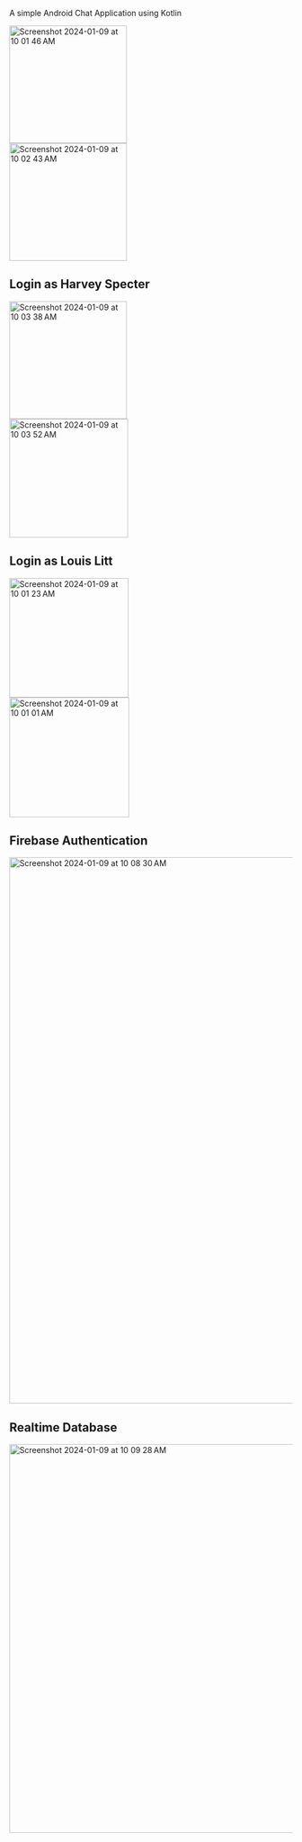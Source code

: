 A simple Android Chat Application using Kotlin

<img width="209" alt="Screenshot 2024-01-09 at 10 01 46 AM" src="https://github.com/manasarao30/ChatApp/assets/54011799/2ce413e1-8861-40b8-9dce-8275a66781a2">
<br>
<img width="209" alt="Screenshot 2024-01-09 at 10 02 43 AM" src="https://github.com/manasarao30/ChatApp/assets/54011799/ba74db93-fd2c-4afb-9fda-3af415dead9c">
<br>
<h2>Login as Harvey Specter</h2>
<img width="209" alt="Screenshot 2024-01-09 at 10 03 38 AM" src="https://github.com/manasarao30/ChatApp/assets/54011799/ea0220dd-8aa1-4fb8-97f3-29f51f8f97d3">
<br>
<img width="211" alt="Screenshot 2024-01-09 at 10 03 52 AM" src="https://github.com/manasarao30/ChatApp/assets/54011799/fc4ea2b1-f3d0-4039-97c2-200b47f5afd6">
<br>
<h2>Login as Louis Litt</h2>
<img width="212" alt="Screenshot 2024-01-09 at 10 01 23 AM" src="https://github.com/manasarao30/ChatApp/assets/54011799/104a3368-302e-4418-a65d-eba54de824a0">
<br>
<img width="213" alt="Screenshot 2024-01-09 at 10 01 01 AM" src="https://github.com/manasarao30/ChatApp/assets/54011799/5ee47292-8049-4b94-bcb7-d328312170fe">

<h2>Firebase Authentication</h2>
<img width="971" alt="Screenshot 2024-01-09 at 10 08 30 AM" src="https://github.com/manasarao30/ChatApp/assets/54011799/4d647827-02c6-4641-a6e7-46e5d224e410">
<br>
<h2>Realtime Database</h2>
<img width="691" alt="Screenshot 2024-01-09 at 10 09 28 AM" src="https://github.com/manasarao30/ChatApp/assets/54011799/21d87b5d-7736-4158-aea1-6194109b6f27">
